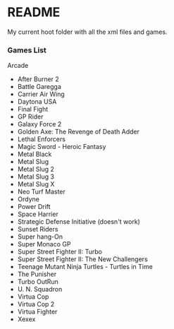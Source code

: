 # README #

My current hoot folder with all the xml files and games.

### Games List ###

Arcade

* After Burner 2
* Battle Garegga
* Carrier Air Wing
* Daytona USA
* Final Fight
* GP Rider
* Galaxy Force 2
* Golden Axe: The Revenge of Death Adder
* Lethal Enforcers
* Magic Sword - Heroic Fantasy
* Metal Black
* Metal Slug
* Metal Slug 2
* Metal Slug 3
* Metal Slug X
* Neo Turf Master
* Ordyne
* Power Drift
* Space Harrier
* Strategic Defense Initiative (doesn't work)
* Sunset Riders
* Super hang-On
* Super Monaco GP
* Super Street Fighter II: Turbo
* Super Street Fighter II: The New Challengers
* Teenage Mutant Ninja Turtles - Turtles in Time
* The Punisher
* Turbo OutRun
* U. N. Squadron
* Virtua Cop
* Virtua Cop 2
* Virtua Fighter
* Xexex